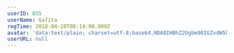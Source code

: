 ```yaml
---
userID: 855
userName: Gafita
regTime: 2018-04-28T08:14:00.000Z
avatar: 'data:text/plain; charset=utf-8;base64,NDA0IHBhZ2Ugbm90IGZvdW5kCg=='
userURL: null
---
```



